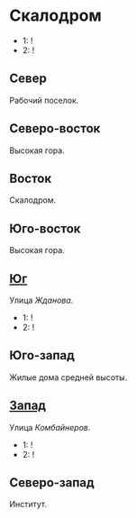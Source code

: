 # Скалодром

* 1:    !
* 2:    !

## Север

Рабочий поселок.

## Северо-восток

Высокая гора.

## Восток

Скалодром.

## Юго-восток

Высокая гора.

## [Юг](./550070.md)

Улица *Жданова*.

* 1:    !
* 2:    !

## Юго-запад

Жилые дома средней высоты.

## [Запад](./540065.md)

Улица *Комбайнеров*.

* 1:    !
* 2:    !

## Северо-запад

Институт.
